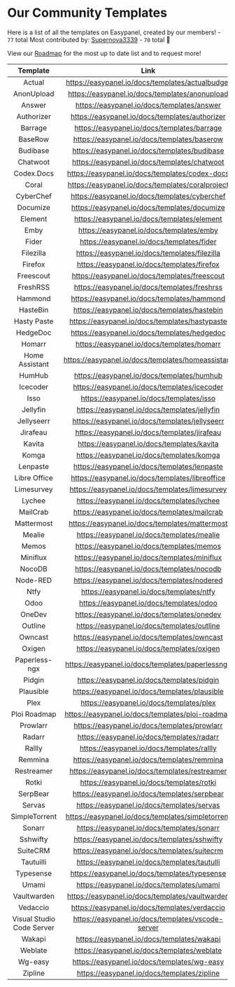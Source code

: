 # Our Community Templates
Here is a list of all the templates on Easypanel, created by our members! - `77` total
Most contributed by: [Supernova3339](https://github.com/supernova3339) - `70` total 🎉

View our [Roadmap](https://roadmap.easypanel.community) for the most up to date list and to request more!

|       **Template**        |                     **Link**                      |
|:-------------------------:|:-------------------------------------------------:|
|          Actual           |  https://easypanel.io/docs/templates/actualbudget |
|        AnonUpload         |  https://easypanel.io/docs/templates/anonupload   |
|          Answer           |   https://easypanel.io/docs/templates/answer      |
|        Authorizer         |  https://easypanel.io/docs/templates/authorizer   |
|          Barrage          |  https://easypanel.io/docs/templates/barrage      |
|          BaseRow          |    https://easypanel.io/docs/templates/baserow    |
|         Budibase          |   https://easypanel.io/docs/templates/budibase    |
|         Chatwoot          |   https://easypanel.io/docs/templates/chatwoot    |
|        Codex.Docs         |   https://easypanel.io/docs/templates/codex-docs  |
|           Coral           |  https://easypanel.io/docs/templates/coralproject |
|         CyberChef         |  https://easypanel.io/docs/templates/cyberchef    |
|         Documize          |   https://easypanel.io/docs/templates/documize    |
|          Element          |    https://easypanel.io/docs/templates/element    |
|           Emby            |     https://easypanel.io/docs/templates/emby      |
|           Fider           |     https://easypanel.io/docs/templates/fider     |
|         Filezilla         |   https://easypanel.io/docs/templates/filezilla   |
|          Firefox          |    https://easypanel.io/docs/templates/firefox    |
|         Freescout         |   https://easypanel.io/docs/templates/freescout   |
|         FreshRSS          |   https://easypanel.io/docs/templates/freshrss    |
|          Hammond          |   https://easypanel.io/docs/templates/hammond     |
|         HasteBin          |   https://easypanel.io/docs/templates/hastebin    |
|        Hasty Paste        |  https://easypanel.io/docs/templates/hastypaste   |
|         HedgeDoc          |   https://easypanel.io/docs/templates/hedgedoc    |
|          Homarr           |    https://easypanel.io/docs/templates/homarr     |
|      Home Assistant       | https://easypanel.io/docs/templates/homeassistant |
|          HumHub           |   https://easypanel.io/docs/templates/humhub      |
|          Icecoder         |   https://easypanel.io/docs/templates/icecoder    |
|           Isso            |   https://easypanel.io/docs/templates/isso        |
|         Jellyfin          |   https://easypanel.io/docs/templates/jellyfin    |
|        Jellyseerr         |  https://easypanel.io/docs/templates/jellyseerr   |
|         Jirafeau          |   https://easypanel.io/docs/templates/jirafeau    |
|          Kavita           |    https://easypanel.io/docs/templates/kavita     |
|           Komga           |     https://easypanel.io/docs/templates/komga     |
|         Lenpaste          |   https://easypanel.io/docs/templates/lenpaste    |
|       Libre Office        |  https://easypanel.io/docs/templates/libreoffice  |
|        Limesurvey         |   https://easypanel.io/docs/templates/limesurvey  |
|          Lychee           |    https://easypanel.io/docs/templates/lychee     |
|         MailCrab          |   https://easypanel.io/docs/templates/mailcrab    |
|        Mattermost         |  https://easypanel.io/docs/templates/mattermost   |
|          Mealie           |    https://easypanel.io/docs/templates/mealie     |
|           Memos           |     https://easypanel.io/docs/templates/memos     |
|         Miniflux          |   https://easypanel.io/docs/templates/miniflux    |
|          NocoDB           |   https://easypanel.io/docs/templates/nocodb      |
|         Node-RED          |    https://easypanel.io/docs/templates/nodered    |
|           Ntfy            |     https://easypanel.io/docs/templates/ntfy      |
|           Odoo            |   https://easypanel.io/docs/templates/odoo        |
|          OneDev           |   https://easypanel.io/docs/templates/onedev      |
|          Outline          |   https://easypanel.io/docs/templates/outline     |
|          Owncast          |   https://easypanel.io/docs/templates/owncast     |
|          Oxigen           |   https://easypanel.io/docs/templates/oxigen      |
|       Paperless-ngx       | https://easypanel.io/docs/templates/paperlessngx  |
|          Pidgin           |    https://easypanel.io/docs/templates/pidgin     |
|         Plausible         |   https://easypanel.io/docs/templates/plausible   |
|           Plex            |     https://easypanel.io/docs/templates/plex      |
|       Ploi Roadmap        | https://easypanel.io/docs/templates/ploi-roadmap  |
|         Prowlarr          |   https://easypanel.io/docs/templates/prowlarr    |
|          Radarr           |    https://easypanel.io/docs/templates/radarr     |
|          Rallly           |    https://easypanel.io/docs/templates/rallly     |
|          Remmina          |    https://easypanel.io/docs/templates/remmina    |
|        Restreamer         |  https://easypanel.io/docs/templates/restreamer   |
|          Rotki            |     https://easypanel.io/docs/templates/rotki     |
|         SerpBear          |   https://easypanel.io/docs/templates/serpbear    |
|          Servas           |    https://easypanel.io/docs/templates/servas     |
|       SimpleTorrent       | https://easypanel.io/docs/templates/simpletorrent |
|          Sonarr           |    https://easypanel.io/docs/templates/sonarr     |
|         Sshwifty          |   https://easypanel.io/docs/templates/sshwifty    |
|         SuiteCRM          |   https://easypanel.io/docs/templates/suitecrm    |
|         Tautuilli         |   https://easypanel.io/docs/templates/tautulli    |
|         Typesense         |   https://easypanel.io/docs/templates/typesense   |
|           Umami           |     https://easypanel.io/docs/templates/umami     |
|        Vaultwarden        |  https://easypanel.io/docs/templates/vaultwarden  |
|         Vedaccio          |   https://easypanel.io/docs/templates/verdaccio   |
| Visual Studio Code Server | https://easypanel.io/docs/templates/vscode-server |
|          Wakapi           |   https://easypanel.io/docs/templates/wakapi      |
|          Weblate          |    https://easypanel.io/docs/templates/weblate    |
|          Wg-easy          |    https://easypanel.io/docs/templates/wg-easy    |
|          Zipline          |   https://easypanel.io/docs/templates/zipline     |
